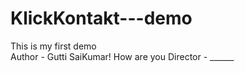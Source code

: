 # KlickKontakt---demo
This is my first demo
<br>
Author - Gutti SaiKumar! How are you 
Director - ______
